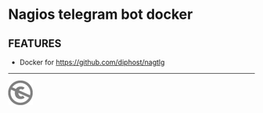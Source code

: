 Nagios telegram bot docker
==========================

FEATURES
-------

* Docker for https://github.com/diphost/nagtlg


---
[![UNLICENSE](noc.png)](UNLICENSE)
